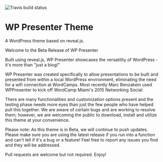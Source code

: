 ![Travis build status](https://travis-ci.org/trishasalas/wp-presenter.svg?branch=master)

WP Presenter Theme
====================

A WordPress theme based on reveal.js.

Welcome to the Beta Release of WP Presenter

Built using reveal.js, WP Presenter showcases the versatility of WordPress - it's more than "just a blog!"

WP Presenter was created specifically to allow presentations to be built and presented from within a local WordPress environment, eliminating the need for a wifi connection at WordCamps.  Most recently Marc Benzakein used WPPresenter to kick off WordCamp Miami's 2015 Networking Social:

There are many functionalities and customization options present and the testing phase needs more eyes than just the few people who have helped pull this together. We are aware of certain bugs and are working to resolve them; however, we are welcoming the public to download, install and utilize this theme at your convenience.

Please note: As this theme is in Beta, we will continue to push updates. Please make sure you are using the latest release if you run into a function and can't tell if it's a bug or a feature! Feel free to report any issues you find and they will be addressed.

Pull requests are welcome but not required. Enjoy!


